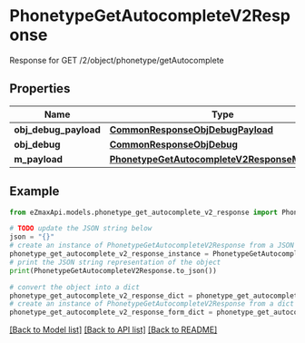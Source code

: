 # PhonetypeGetAutocompleteV2Response

Response for GET /2/object/phonetype/getAutocomplete

## Properties

Name | Type | Description | Notes
------------ | ------------- | ------------- | -------------
**obj_debug_payload** | [**CommonResponseObjDebugPayload**](CommonResponseObjDebugPayload.md) |  | 
**obj_debug** | [**CommonResponseObjDebug**](CommonResponseObjDebug.md) |  | [optional] 
**m_payload** | [**PhonetypeGetAutocompleteV2ResponseMPayload**](PhonetypeGetAutocompleteV2ResponseMPayload.md) |  | 

## Example

```python
from eZmaxApi.models.phonetype_get_autocomplete_v2_response import PhonetypeGetAutocompleteV2Response

# TODO update the JSON string below
json = "{}"
# create an instance of PhonetypeGetAutocompleteV2Response from a JSON string
phonetype_get_autocomplete_v2_response_instance = PhonetypeGetAutocompleteV2Response.from_json(json)
# print the JSON string representation of the object
print(PhonetypeGetAutocompleteV2Response.to_json())

# convert the object into a dict
phonetype_get_autocomplete_v2_response_dict = phonetype_get_autocomplete_v2_response_instance.to_dict()
# create an instance of PhonetypeGetAutocompleteV2Response from a dict
phonetype_get_autocomplete_v2_response_form_dict = phonetype_get_autocomplete_v2_response.from_dict(phonetype_get_autocomplete_v2_response_dict)
```
[[Back to Model list]](../README.md#documentation-for-models) [[Back to API list]](../README.md#documentation-for-api-endpoints) [[Back to README]](../README.md)


